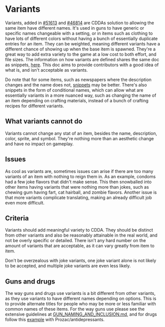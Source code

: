 # Variants

Variants, added in [#51613](https://github.com/CleverRaven/Cataclysm-DDA/pull/51613) and [#46814](https://github.com/CleverRaven/Cataclysm-DDA/pull/46814) are CDDAs solution to allowing the same item have different names. It's used in guns to have generic or specific names changeable with a setting, or in items such as clothing to have lots of different colors without having a bunch of essentially duplicate entries for an item. They can be weighted, meaning different variants have a different chance of showing up when the base item is spawned. They're a great way to add extra variety to the game at a low cost to both effort, and file sizes. The information on how variants are defined shares the same doc as snippets, [here](../JSON/JSON_INFO.md#snippets).  This doc aims to provide contributors with a good idea of what is, and isn't acceptable as variants.

Do note that for some items, such as newspapers where the description changes and the name does not, [snippets](../JSON/JSON_INFO.md#snippets) may be better. There's also snippets in the form of conditional names, which can allow what are essentially variants in a more nuanced way, such as changing the name of an item depending on crafting materials, instead of a bunch of crafting recipes for different variants.  

## What variants cannot do

Variants cannot change any stat of an item, besides the name, description, color, sprite, and symbol. They're nothing more than an aesthetic change and have no impact on gameplay. 

## Issues

As cool as variants are, sometimes issues can arise if there are too many variants of an item with nothing to reign them in. As an example, condoms had a few joke flavors that didn't make sense. This then snowballed into other items having variants that were nothing more than jokes, such as chewing gum having fart, cat hairball, and zombie flavors. Another issue is that more variants complicate translating, making an already difficult job even more difficult.

## Criteria 

Variants should add meaningful variety to CDDA. They should be distinct from other variants and also be reasonably attainable in the real world, and not be overly specific or detailed. There isn't any hard number on the amount of variants that are acceptable, as it can vary greatly from item to item. 

Don't be overzealous with joke variants, one joke variant alone is not likely to be accepted, and multiple joke variants are even less likely.

## Guns and drugs

The way guns and drugs use variants is a bit different from other variants, as they use variants to have different names depending on options. This is to provide alternate titles for people who may be more or less familiar with common names of these items. For the way guns use please see the extensive guidelines at [GUN_NAMING_AND_INCLUSION.md](../GUN_NAMING_AND_INCLUSION.md), and for drugs follow this [example](https://github.com/CleverRaven/Cataclysm-DDA/blob/cdda-experimental-2025-02-02-1030/data/json/items/comestibles/med.json#L1579-L1601) with Prozac/antidepressants. 

